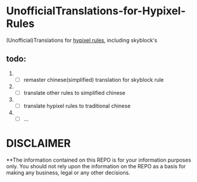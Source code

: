 # UnofficialTranslations-for-Hypixel-Rules
(Unofficial)Translations for [hypixel rules](https://hypixel.net/rules), including skyblock's
## todo:
1. - [ ] remaster chinese(simplified) translation for skyblock rule

2. - [ ] translate other rules to simplified chinese

3. - [ ] translate hypixel rules to traditional chinese 

4. - [ ] ...

# DISCLAIMER
**The information contained on this REPO is for your information purposes only. You should not rely upon the information on the REPO as a basis for making any business, legal or any other decisions. 

